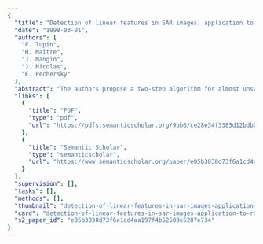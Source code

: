 ```yaml
---
{
  "title": "Detection of linear features in SAR images: application to road network extraction",
  "date": "1998-03-01",
  "authors": [
    "F. Tupin",
    "H. Maître",
    "J. Mangin",
    "J. Nicolas",
    "E. Pechersky"
  ],
  "abstract": "The authors propose a two-step algorithm for almost unsupervised detection of linear structures, in particular, main axes in road networks, as seen in synthetic aperture radar (SAR) images. The first step is local and is used to extract linear features from the speckle radar image, which are treated as road-segment candidates. The authors present two local line detectors as well as a method for fusing information from these detectors. In the second global step, they identify the real roads among the segment candidates by defining a Markov random field (MRF) on a set of segments, which introduces contextual knowledge about the shape of road objects. The influence of the parameters on the road detection is studied and results are presented for various real radar images.",
  "links": [
    {
      "title": "PDF",
      "type": "pdf",
      "url": "https://pdfs.semanticscholar.org/9bb6/ce28e34f3385d12bdb0036517014783c1133.pdf"
    },
    {
      "title": "Semantic Scholar",
      "type": "semanticscholar",
      "url": "https://www.semanticscholar.org/paper/e05b3038d73f6a1cd4aa197f4b52509e5287e734"
    }
  ],
  "supervision": [],
  "tasks": [],
  "methods": [],
  "thumbnail": "detection-of-linear-features-in-sar-images-application-to-road-network-extraction-thumb.jpg",
  "card": "detection-of-linear-features-in-sar-images-application-to-road-network-extraction-card.jpg",
  "s2_paper_id": "e05b3038d73f6a1cd4aa197f4b52509e5287e734"
}
---
```


